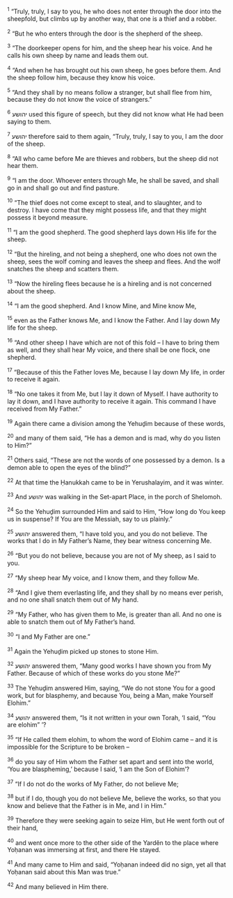 <sup>1</sup> “Truly, truly, I say to you, he who does not enter through the door into the sheepfold, but climbs up by another way, that one is a thief and a robber.

<sup>2</sup> “But he who enters through the door is the shepherd of the sheep.

<sup>3</sup> “The doorkeeper opens for him, and the sheep hear his voice. And he calls his own sheep by name and leads them out.

<sup>4</sup> “And when he has brought out his own sheep, he goes before them. And the sheep follow him, because they know his voice.

<sup>5</sup> “And they shall by no means follow a stranger, but shall flee from him, because they do not know the voice of strangers.”

<sup>6</sup> יהושע used this figure of speech, but they did not know what He had been saying to them.

<sup>7</sup> יהושע therefore said to them again, “Truly, truly, I say to you, I am the door of the sheep.

<sup>8</sup> “All who came before Me are thieves and robbers, but the sheep did not hear them.

<sup>9</sup> “I am the door. Whoever enters through Me, he shall be saved, and shall go in and shall go out and find pasture.

<sup>10</sup> “The thief does not come except to steal, and to slaughter, and to destroy. I have come that they might possess life, and that they might possess it beyond measure.

<sup>11</sup> “I am the good shepherd. The good shepherd lays down His life for the sheep.

<sup>12</sup> “But the hireling, and not being a shepherd, one who does not own the sheep, sees the wolf coming and leaves the sheep and flees. And the wolf snatches the sheep and scatters them.

<sup>13</sup> “Now the hireling flees because he is a hireling and is not concerned about the sheep.

<sup>14</sup> “I am the good shepherd. And I know Mine, and Mine know Me,

<sup>15</sup> even as the Father knows Me, and I know the Father. And I lay down My life for the sheep.

<sup>16</sup> “And other sheep I have which are not of this fold – I have to bring them as well, and they shall hear My voice, and there shall be one flock, one shepherd.

<sup>17</sup> “Because of this the Father loves Me, because I lay down My life, in order to receive it again.

<sup>18</sup> “No one takes it from Me, but I lay it down of Myself. I have authority to lay it down, and I have authority to receive it again. This command I have received from My Father.”

<sup>19</sup> Again there came a division among the Yehuḏim because of these words,

<sup>20</sup> and many of them said, “He has a demon and is mad, why do you listen to Him?”

<sup>21</sup> Others said, “These are not the words of one possessed by a demon. Is a demon able to open the eyes of the blind?”

<sup>22</sup> At that time the Ḥanukkah came to be in Yerushalayim, and it was winter.

<sup>23</sup> And יהושע was walking in the Set-apart Place, in the porch of Shelomoh.

<sup>24</sup> So the Yehuḏim surrounded Him and said to Him, “How long do You keep us in suspense? If You are the Messiah, say to us plainly.”

<sup>25</sup> יהושע answered them, “I have told you, and you do not believe. The works that I do in My Father’s Name, they bear witness concerning Me.

<sup>26</sup> “But you do not believe, because you are not of My sheep, as I said to you.

<sup>27</sup> “My sheep hear My voice, and I know them, and they follow Me.

<sup>28</sup> “And I give them everlasting life, and they shall by no means ever perish, and no one shall snatch them out of My hand.

<sup>29</sup> “My Father, who has given them to Me, is greater than all. And no one is able to snatch them out of My Father’s hand.

<sup>30</sup> “I and My Father are one.”

<sup>31</sup> Again the Yehuḏim picked up stones to stone Him.

<sup>32</sup> יהושע answered them, “Many good works I have shown you from My Father. Because of which of these works do you stone Me?”

<sup>33</sup> The Yehuḏim answered Him, saying, “We do not stone You for a good work, but for blasphemy, and because You, being a Man, make Yourself Elohim.”

<sup>34</sup> יהושע answered them, “Is it not written in your own Torah, ‘I said, “You are elohim” ’?

<sup>35</sup> “If He called them elohim, to whom the word of Elohim came – and it is impossible for the Scripture to be broken –

<sup>36</sup> do you say of Him whom the Father set apart and sent into the world, ‘You are blaspheming,’ because I said, ‘I am the Son of Elohim’?

<sup>37</sup> “If I do not do the works of My Father, do not believe Me;

<sup>38</sup> but if I do, though you do not believe Me, believe the works, so that you know and believe that the Father is in Me, and I in Him.”

<sup>39</sup> Therefore they were seeking again to seize Him, but He went forth out of their hand,

<sup>40</sup> and went once more to the other side of the Yardĕn to the place where Yoḥanan was immersing at first, and there He stayed.

<sup>41</sup> And many came to Him and said, “Yoḥanan indeed did no sign, yet all that Yoḥanan said about this Man was true.”

<sup>42</sup> And many believed in Him there.

